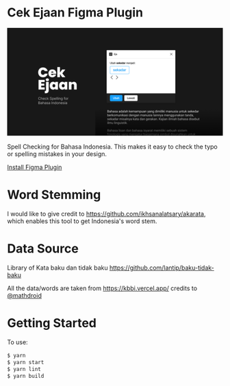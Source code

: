 # Cek Ejaan Figma Plugin

![cover](covereja.png)

Spell Checking for Bahasa Indonesia. This makes it easy to check the typo or spelling mistakes in your design.

[Install Figma Plugin](https://www.figma.com/community/plugin/1013364535408157858/Cek-Ejaan)

# Word Stemming

I would like to give credit to https://github.com/ikhsanalatsary/akarata, which enables this tool to get Indonesia's word stem.

# Data Source

Library of Kata baku dan tidak baku https://github.com/lantip/baku-tidak-baku

All the data/words are taken from https://kbbi.vercel.app/ credits to [@mathdroid](https://github.com/mathdroid/)

# Getting Started

To use:

    $ yarn
    $ yarn start
    $ yarn lint
    $ yarn build
